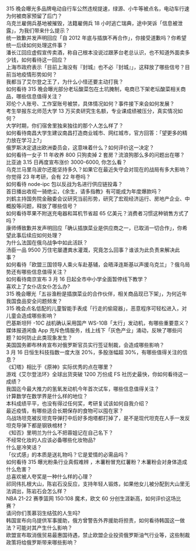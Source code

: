 315 晚会曝光多品牌电动自行车公然违规提速，绿源、小牛等被点名，电动车行速为何被商家预留了后门？  
乌克兰雇佣兵基地被摧毁，法籍雇佣兵 18 小时逃亡瑞典，途中哭诉「信息被泄露」，为我们带来什么提示？  
统一致歉并发声明回应「自 2012 年底与插旗不再合作」，你接受道歉吗？你希望统一后续如何处理这件事？  
潘长江回应虚假宣传卖酒，称自己根本没说过跟茅台老总认识，也不知道外面卖多少钱，如何看待这一回应？  
上海市政府表示「目前上海没有『封城』也不必『封城』」，这释放了哪些信号？目前当地疫情形势如何？  
我都当了艾尔登之王了，为什么小怪还要主动打我？  
如何看待 315 晚会曝光部分老坛酸菜包在土坑腌制，电商已下架老坛酸菜相关商品，哪些信息值得关注？  
邓伦个人账号、工作室账号被禁，具体情况如何？事件接下来会如何发展？  
考生举报东北师范大学 13 万买卖研究生名额，专业课成绩被压分，真实情况如何？  
大学时期，你们宿舍里独来独往的那个人怎么样了？  
如何看待南昌大学生建议南昌打造商业城市、网红城市，官方回答：「望更多的精力放在学习上?」  
俄罗斯决定退出欧洲委员会，这意味着什么？如何评价这一决定？  
如何看待一女子 11 年收养 800 只狗卖掉 2 套房？流浪狗那么多的问题出在哪？  
比亚迪 3.15 日再度宣布涨价 3000-6000, 你怎么看？  
乌克兰马里乌波尔还能坚持多久？如果它在最近失守会对现在的战局有多大影响？  
你觉得 23 年考研，会有 22 年卷吗？  
如何看待 node-ipc 包以反战为名进行供应链投毒？  
首日播出收视一骑绝尘，《余生，请多指教》有可能成为年度爆款吗？  
刘鹤主持国务院金融委会议研究当前形势，研究了宏观经济运行、房地产企业、中概股等问题，释放了哪些信号？  
如何看待苹果不附送充电器和耳机节省超 65 亿美元？消费者习惯这种销售方式了吗？  
康师傅致歉并发声明回应「确认插旗菜业是供应商之一，已取消一切合作」，你希望此事后续应如何处理？  
为什么法国在俄乌战争中如此活跃？  
汤臣一品 9500 万住宅屡遭粪水灌溉，究竟怎么回事？谁该为此负责来解决此事？  
如何看待「欧盟三国领导人乘火车赴基辅，会晤泽连斯基以声援乌克兰」？俄乌局势还有哪些信息值得关注？  
如何看待南京宣布 3 月 16 日起全市中小学全面暂停线下教学？  
喜欢上了女仆店女仆怎么办?  
315 晚会曝光「五谷渔粉是插旗菜业的合作伙伴，相关商品现已下架」，为何近年我国食品安全问题频发？  
315 晚会点名低配的儿童智能手表成「行走的偷窥器」，恶意程序可轻松进入，对儿童会造成哪些影响？  
巴基斯坦歼 -10C 战机确认采用国产 WS-10B「太行」发动机，有哪些重要意义？  
媒体报道闲鱼 App 充斥色情服务，线上线下「灰色产业」涌动，反映了哪些问题？如何防止此类现象发生？  
美国国务卿布林肯宣布对俄罗斯官员实行签证制裁，会造成哪些影响？  
3 月 16 日恒生科技指数一度大涨 20%，多股涨幅超 30%，有哪些值得关注的信息？  
《幻塔》相比于《原神》实际优秀的点在哪里？  
游戏《艾尔登法环》全球出货突破 1200 万份成 FS 社历史最快，你如何看待这一成绩？  
我国迄今最大推力的氢氧发动机今年首次试车，哪些信息值得关注？  
计算数学在数学界是什么样的地位？  
本科成绩平平，也没有得过任何奖，考研复试该如何自我介绍？  
最近疫情，有哪些适合长期保存的食物可以囤在家？  
乌战场坦克被反坦克导弹打中后好多炮塔都打掉了，是不是现代坦克在人手一发反坦克导弹下都是钢铁棺材？  
《知否》里明兰为什么不把蓉姐记在自己名下？  
不经常化妆的人应该必备哪些化妆物品?  
什么是冷笑话？  
「仪式感」的本质是送礼物吗？它是爱情的必需品吗？  
如何看待 315 曝光粉条行业真假难辨 ，木薯粉冒充红薯粉？木薯粉会对身体造成什么危害？  
总喜欢被人夸奖是一种什么样的心理？  
祁同伟扎根大山，陈岩石没反应，支持年轻人锻炼，如果他女儿被分配到大山里无法调出，陈岩石会怎么样？  
NBA 21-22 赛季篮网 150:108 魔术，欧文 60 分创生涯新高，如何评价这场比赛？  
请问你们羡慕羽生结弦的人生吗?  
韩国宣布向乌提供军事援助，俄方曾警告外界援助将担责，如何看待韩国这一做法？可能对其产生什么影响？  
欧盟宣布取消俄贸易最惠国待遇，禁止欧盟企业投资俄罗斯油气行业等，这些制裁政策将给俄罗斯带来哪些影响？  

